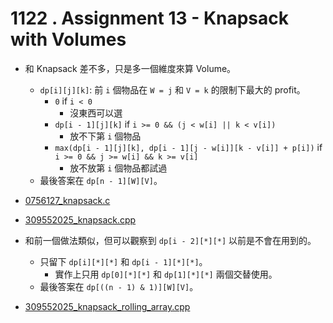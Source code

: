 # 1122 . Assignment 13 - Knapsack with Volumes

- 和 Knapsack 差不多，只是多一個維度來算 Volume。
  - `dp[i][j][k]`: 前 `i` 個物品在 `W = j` 和 `V = k` 的限制下最大的 profit。
    - `0` if `i < 0`
      - 沒東西可以選
    - `dp[i - 1][j][k]` if `i >= 0 && (j < w[i] || k < v[i])`
      - 放不下第 `i` 個物品
    - `max(dp[i - 1][j][k], dp[i - 1][j - w[i]][k - v[i]] + p[i])` if `i >= 0 && j >= w[i] && k >= v[i]`
      - 放不放第 `i` 個物品都試過
  - 最後答案在 `dp[n - 1][W][V]`。
- [0756127_knapsack.c](submissions/accepted/0756127_knapsack.c)
- [309552025_knapsack.cpp](submissions/accepted/309552025_knapsack.cpp)

- 和前一個做法類似，但可以觀察到 `dp[i - 2][*][*]` 以前是不會在用到的。
  - 只留下 `dp[i][*][*]` 和 `dp[i - 1][*][*]`。
    - 實作上只用 `dp[0][*][*]` 和 `dp[1][*][*]` 兩個交替使用。
  - 最後答案在 `dp[((n - 1) & 1)][W][V]`。
- [309552025_knapsack_rolling_array.cpp](submissions/accepted/309552025_knapsack_rolling_array.cpp)